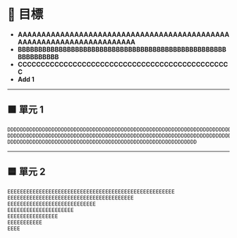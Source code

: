 # 🎯 目標

- **AAAAAAAAAAAAAAAAAAAAAAAAAAAAAAAAAAAAAAAAAAAAAAAAAAAAAAAAAAAAAAAAAAAAAA**
- **BBBBBBBBBBBBBBBBBBBBBBBBBBBBBBBBBBBBBBBBBBBBBBBBBBBBBBBBBBBBB**
- **CCCCCCCCCCCCCCCCCCCCCCCCCCCCCCCCCCCCCCCCCCCCCCC**
- **Add 1**

---

## 🟩 單元 1

```
DDDDDDDDDDDDDDDDDDDDDDDDDDDDDDDDDDDDDDDDDDDDDDDDDDDDDDDDDDDDDDDDDDDDDDDDDDDDDD
DDDDDDDDDDDDDDDDDDDDDDDDDDDDDDDDDDDDDDDDDDDDDDDDDDDDDDDDDDDDDDDDDDDDDDDDD
DDDDDDDDDDDDDDDDDDDDDDDDDDDDDDDDDDDDDDDDDDDDDDDDDDDDDDDDDDDD
```

---

## 🟦 單元 2

```
EEEEEEEEEEEEEEEEEEEEEEEEEEEEEEEEEEEEEEEEEEEEEEEEEEEEE
EEEEEEEEEEEEEEEEEEEEEEEEEEEEEEEEEEEEEEEE
EEEEEEEEEEEEEEEEEEEEEEEEEEEE
EEEEEEEEEEEEEEEEEEEEE
EEEEEEEEEEEEEEEE
EEEEEEEEEEE
EEEE
```